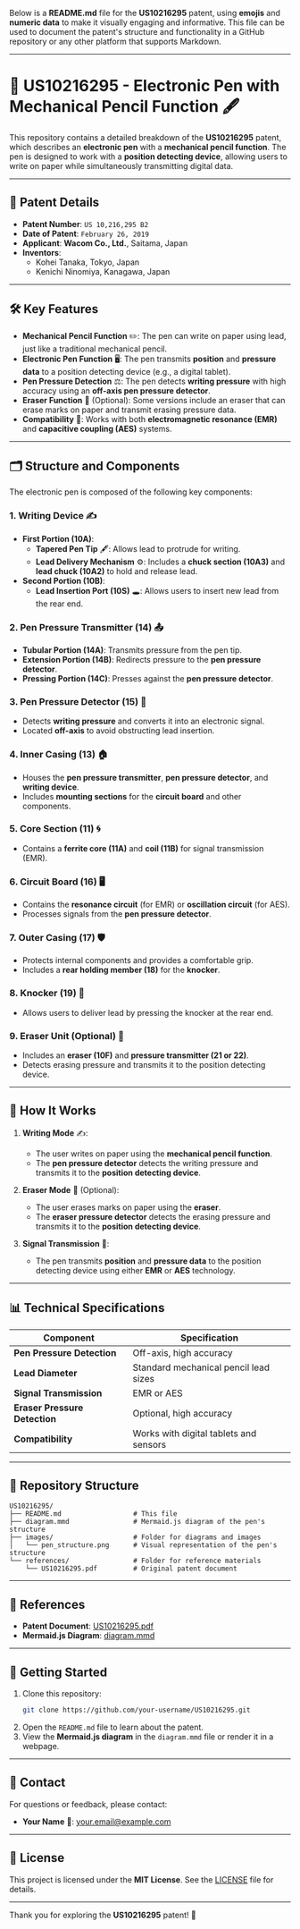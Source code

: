 Below is a **README.md** file for the **US10216295** patent, using **emojis** and **numeric data** to make it visually engaging and informative. This file can be used to document the patent's structure and functionality in a GitHub repository or any other platform that supports Markdown.

---

# 📝 **US10216295 - Electronic Pen with Mechanical Pencil Function** 🖋️

This repository contains a detailed breakdown of the **US10216295** patent, which describes an **electronic pen** with a **mechanical pencil function**. The pen is designed to work with a **position detecting device**, allowing users to write on paper while simultaneously transmitting digital data.

---

## 📌 **Patent Details**
- **Patent Number**: `US 10,216,295 B2`
- **Date of Patent**: `February 26, 2019`
- **Applicant**: **Wacom Co., Ltd.**, Saitama, Japan
- **Inventors**: 
  - Kohei Tanaka, Tokyo, Japan
  - Kenichi Ninomiya, Kanagawa, Japan

---

## 🛠️ **Key Features**
- **Mechanical Pencil Function** ✏️: The pen can write on paper using lead, just like a traditional mechanical pencil.
- **Electronic Pen Function** 🖥️: The pen transmits **position** and **pressure data** to a position detecting device (e.g., a digital tablet).
- **Pen Pressure Detection** ⚖️: The pen detects **writing pressure** with high accuracy using an **off-axis pen pressure detector**.
- **Eraser Function** 🧽 (Optional): Some versions include an eraser that can erase marks on paper and transmit erasing pressure data.
- **Compatibility** 🔄: Works with both **electromagnetic resonance (EMR)** and **capacitive coupling (AES)** systems.

---

## 🗂️ **Structure and Components**
The electronic pen is composed of the following key components:

### 1. **Writing Device** ✍️
   - **First Portion (10A)**:
     - **Tapered Pen Tip** 🖋️: Allows lead to protrude for writing.
     - **Lead Delivery Mechanism** ⚙️: Includes a **chuck section (10A3)** and **lead chuck (10A2)** to hold and release lead.
   - **Second Portion (10B)**:
     - **Lead Insertion Port (10S)** 🕳️: Allows users to insert new lead from the rear end.

### 2. **Pen Pressure Transmitter (14)** 📤
   - **Tubular Portion (14A)**: Transmits pressure from the pen tip.
   - **Extension Portion (14B)**: Redirects pressure to the **pen pressure detector**.
   - **Pressing Portion (14C)**: Presses against the **pen pressure detector**.

### 3. **Pen Pressure Detector (15)** 📏
   - Detects **writing pressure** and converts it into an electronic signal.
   - Located **off-axis** to avoid obstructing lead insertion.

### 4. **Inner Casing (13)** 🏠
   - Houses the **pen pressure transmitter**, **pen pressure detector**, and **writing device**.
   - Includes **mounting sections** for the **circuit board** and other components.

### 5. **Core Section (11)** 🌀
   - Contains a **ferrite core (11A)** and **coil (11B)** for signal transmission (EMR).

### 6. **Circuit Board (16)** 🖥️
   - Contains the **resonance circuit** (for EMR) or **oscillation circuit** (for AES).
   - Processes signals from the **pen pressure detector**.

### 7. **Outer Casing (17)** 🛡️
   - Protects internal components and provides a comfortable grip.
   - Includes a **rear holding member (18)** for the **knocker**.

### 8. **Knocker (19)** 🔨
   - Allows users to deliver lead by pressing the knocker at the rear end.

### 9. **Eraser Unit (Optional)** 🧽
   - Includes an **eraser (10F)** and **pressure transmitter (21 or 22)**.
   - Detects erasing pressure and transmits it to the position detecting device.

---

## 🔧 **How It Works**
1. **Writing Mode** ✍️:
   - The user writes on paper using the **mechanical pencil function**.
   - The **pen pressure detector** detects the writing pressure and transmits it to the **position detecting device**.

2. **Eraser Mode** 🧽 (Optional):
   - The user erases marks on paper using the **eraser**.
   - The **eraser pressure detector** detects the erasing pressure and transmits it to the **position detecting device**.

3. **Signal Transmission** 📡:
   - The pen transmits **position** and **pressure data** to the position detecting device using either **EMR** or **AES** technology.

---

## 📊 **Technical Specifications**
| **Component**               | **Specification**                          |
|------------------------------|--------------------------------------------|
| **Pen Pressure Detection**   | Off-axis, high accuracy                    |
| **Lead Diameter**            | Standard mechanical pencil lead sizes      |
| **Signal Transmission**      | EMR or AES                                 |
| **Eraser Pressure Detection**| Optional, high accuracy                    |
| **Compatibility**            | Works with digital tablets and sensors     |

---

## 📂 **Repository Structure**
```
US10216295/
├── README.md                  # This file
├── diagram.mmd                # Mermaid.js diagram of the pen's structure
├── images/                    # Folder for diagrams and images
│   └── pen_structure.png      # Visual representation of the pen's structure
└── references/                # Folder for reference materials
    └── US10216295.pdf         # Original patent document
```

---

## 📜 **References**
- **Patent Document**: [US10216295.pdf](references/US10216295.pdf)
- **Mermaid.js Diagram**: [diagram.mmd](diagram.mmd)

---

## 🚀 **Getting Started**
1. Clone this repository:
   ```bash
   git clone https://github.com/your-username/US10216295.git
   ```
2. Open the `README.md` file to learn about the patent.
3. View the **Mermaid.js diagram** in the `diagram.mmd` file or render it in a webpage.

---

## 📧 **Contact**
For questions or feedback, please contact:
- **Your Name** 📧: your.email@example.com

---

## 📄 **License**
This project is licensed under the **MIT License**. See the [LICENSE](LICENSE) file for details.

---

Thank you for exploring the **US10216295** patent! 🎉
